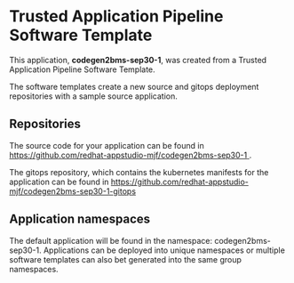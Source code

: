 # Trusted Application Pipeline Software Template

This application, **codegen2bms-sep30-1**, was created from a Trusted Application Pipeline Software Template.

The software templates create a new source and gitops deployment repositories with a sample source application. 

## Repositories

The source code for your application can be found in [https://github.com/redhat-appstudio-mjf/codegen2bms-sep30-1 ](https://github.com/redhat-appstudio-mjf/codegen2bms-sep30-1 ).
 
The gitops repository, which contains the kubernetes manifests for the application can be found in 
[https://github.com/redhat-appstudio-mjf/codegen2bms-sep30-1-gitops ](https://github.com/redhat-appstudio-mjf/codegen2bms-sep30-1-gitops ) 

## Application namespaces 

The default application will be found in the namespace: codegen2bms-sep30-1. Applications can be deployed into unique namespaces or multiple software templates can also bet generated into the same group namespaces.  